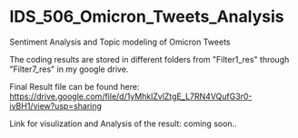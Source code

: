 # IDS_506_Omicron_Tweets_Analysis
Sentiment Analysis and Topic modeling of Omicron Tweets

The coding results are stored in different folders from "Filter1_res" through "Filter7_res" in my google drive.

Final Result file can be found here:
https://drive.google.com/file/d/1yMhklZvlZtgE_L7RN4VQufG3r0-ivBH1/view?usp=sharing

Link for visulization and Analysis of the result: coming soon..
